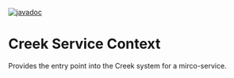 [![javadoc](https://javadoc.io/badge2/org.creekservice/creek-service-context/javadoc.svg)](https://javadoc.io/doc/org.creekservice/creek-service-context)

# Creek Service Context

Provides the entry point into the Creek system for a mirco-service.
